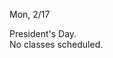 
<div class="change">
<div class="column_date">
<p markdown="block">

Mon, 2/17
</p>
</div>

<div class="column_recitation">
<p markdown="block">

President's Day. <br>
No classes scheduled.

</p>
</div>

</div>
